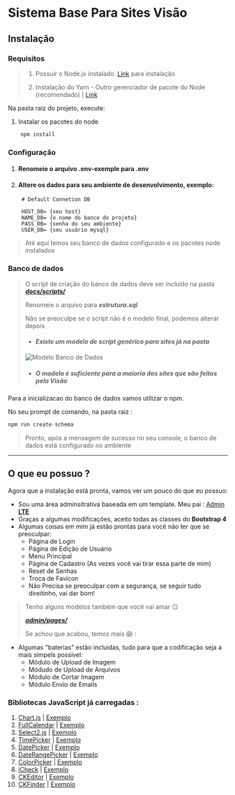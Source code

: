 # Sistema Base Para Sites Visão

## __Instalação__
### __Requisitos__
> 1. Possuir o Node.js instalado. [Link](https://nodejs.org/pt-br/) para instalação
> 
> 2. Instalação do Yarn - Outro gerenciador de pacote do Node (recomendado) | [Link](https://yarnpkg.com/lang/pt-br/docs/install/#windows-stable)

Na pasta raiz do projeto, execute: 

1. Instalar os pacotes do node 
```js 
    npm install
```
### __Configuração__
1. #### Renomeie o arquivo .env-exemple para .env
2. #### Altere os dados para seu ambiente de desenvolvimento, exemplo:
   ```env
    # Default Connetion DB

    HOST_DB= {seu host}
    NAME_DB= {o nome do banco do projeto}
    PASS_DB= {senha do seu ambiente}
    USER_DB= {seu usuário mysql}
    ```
> Até aqui temos seu banco de dados configurado e os pacotes node instalados

### __Banco de dados__

> O script de criação do banco de dados deve ser incluido na pasta [___docs/scripts/___](docs/scripts/)
> 
> Renomeie o arquivo para ___estrutura.sql___
> 
> Não se preoculpe se o script não é o modelo final, podemos alterar depois
>
> * #### _Existe um modelo de script genérico para sites já na pasta_
> 
> ![Modelo Banco de Dados](assets/uploads/modelo-bd.png)
>   
> * ##### O modelo é suficiente para a maioria dos sites que são feitos pela Visão

Para a inicializacao do banco de dados vamos utilizar o npm.

No seu prompt de comando, na pasta raiz :
```js
npm run create-schema
```
> Pronto, após a mensagem de sucesso no seu console, o banco de dados está configurado no ambiente
___
## O que eu possuo ?

Agora que a instalação está pronta, vamos ver um pouco do que eu possuo:
* Sou uma área adminsitrativa baseada em um template. Meu pai : [Admin **LTE**](https://adminlte.io)
* Graças a algumas modificações, aceito todas as classes do **Bootstrap 4**
* Algumas coisas em mim já estão prontas para você não ter que se preoculpar:
  * Página de Login
  * Página de Edição de Usuário
  * Menu Principal
  * Página de Cadastro (As vezes você vai tirar essa parte de mim)
  * Reset de Senhas
  * Troca de Favicon
  * Não Precisa se preoculpar com a segurança, se seguir tudo direitinho, vai dar bom!
> Tenho alguns modelos também que você vai amar :smirk:
>
>[___admin/pages/___](admin/pages/)
>
> Se achou que acabou, temos mais :scream: :
  * Algumas "baterias" estão incluidas, tudo para que a codificação seja a mais simpels possível:
    * Módulo de Upload de Imagem
    * Módudo de Upload de Arquivos
    * Módulo de Cortar Imagem
    * Módulo Envio de Emails

### **Bibliotecas JavaScript já carregadas :**
1. [Chart.js](https://www.chartjs.org) | [Exemplo](admin/pages/chart.md)
2. [FullCalendar](http://fullcalendar.io/) | [Exemplo](admin/pages/calendar.md)
3. [Select2.js](https://select2.org) | [Exemplo](admin/pages/inputs.md)
4. [TimePicker](https://jdewit.github.io/bootstrap-timepicker/) | [Exemplo](admin/pages/inputs.md)
5. [DatePicker](https://bootstrap-datepicker.readthedocs.io/en/latest/) | [Exemplo](admin/pages/inputs.md)
6. [DateRangePicker](http://www.daterangepicker.com) | [Exemplo](admin/pages/inputs.md)
7. [ColorPicker](https://github.com/farbelous/bootstrap-colorpicker) | [Exemplo](admin/pages/inputs.md)
8. [iCheck](http://icheck.fronteed.com) | [Exemplo](admin/pages/inputs.md)
9. [CKEditor](https://ckeditor.com) | [Exemplo](admins/pages/ckeditor.md)
10. [CKFinder](https://ckeditor.com/ckfinder/) | [Exemplo](admin/pages/ckfinder.md)
